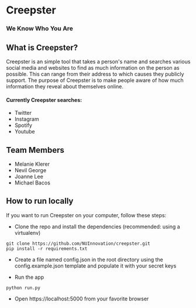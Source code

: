 # Creepster
### We Know Who You Are

## What is Creepster?
Creepster is an simple tool that takes a person's name and searches various social media and websites to find as much information on the person as possible. This can range from their address to which causes they publicly support. The purpose of Creepster is to make people aware of how much information they reveal about themselves online.

#### Currently Creepster searches:
* Twitter
* Instagram
* Spotify
* Youtube


## Team Members
* Melanie Klerer
* Nevil George
* Joanne Lee
* Michael Bacos


## How to run locally
If you want to run Creepster on your computer, follow these steps:
* Clone the repo and install the dependencies (recommended: using a virtualenv)
```shell
git clone https://github.com/NUInnovation/creepster.git
pip install -r requirements.txt
```

* Create a file named config.json in the root directory using the config.example.json template and populate it with your secret keys

* Run the app
```shell
python run.py
```

* Open https://localhost:5000 from your favorite browser
